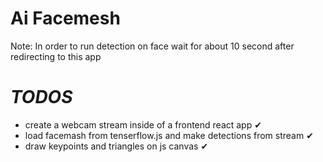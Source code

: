 # Ai Facemesh

Note: In order to run detection on face wait for about 10 second after redirecting to this app

# *TODOS*

* create a webcam stream inside of a frontend react app ✔
* load facemash from tenserflow.js and make detections from stream ✔
* draw keypoints and triangles on js canvas ✔
